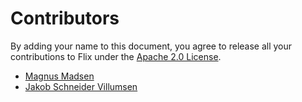 # Contributors

By adding your name to this document, you agree to release all your contributions to Flix under the [Apache 2.0 License](LICENSE.md).
 
- [Magnus Madsen](https://github.com/magnus-madsen)
- [Jakob Schneider Villumsen](https://github.com/jaschdoc)
